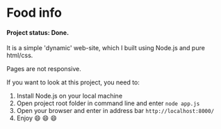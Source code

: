 # Food info
#### Project status: Done. 

It is a simple 'dynamic' web-site, which I built using Node.js and pure html/css.

Pages are not responsive.

If you want to look at this project, you need to:
1. Install Node.js on your local machine
2. Open project root folder in command line and enter ```node app.js```
3. Open your browser and enter in address bar ```http://localhost:8000/```
4. Enjoy :smile: :smile: :smile:
